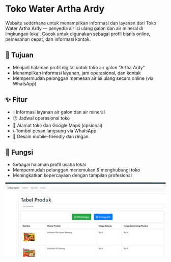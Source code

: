 # Toko Water Artha Ardy

Website sederhana untuk menampilkan informasi dan layanan dari Toko Water Artha Ardy — penyedia air isi ulang galon dan air mineral di lingkungan lokal. Cocok untuk digunakan sebagai profil bisnis online, pemesanan cepat, dan informasi kontak.

## 🎯 Tujuan

- Menjadi halaman profil digital untuk toko air galon "Artha Ardy"
- Menampilkan informasi layanan, jam operasional, dan kontak
- Mempermudah pelanggan memesan air isi ulang secara online (via WhatsApp)

## ✨ Fitur

- 💧 Informasi layanan air galon dan air mineral
- 🕐 Jadwal operasional toko
- 📍 Alamat toko dan Google Maps (opsional)
- 📞 Tombol pesan langsung via WhatsApp
- 📱 Desain mobile-friendly dan ringan

## 🔧 Fungsi

- Sebagai halaman profil usaha lokal
- Mempermudah pelanggan menemukan & menghubungi toko
- Meningkatkan kepercayaan dengan tampilan profesional

<div align="center"> 
  <img src="https://github.com/arthasa28/Toko-Water_Artha_Ardy/blob/master/Screenshot_1.png?raw=true" alt="screenshot"/>
</div>

